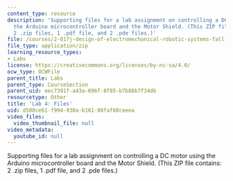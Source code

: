 ```yaml
---
content_type: resource
description: 'Supporting files for a lab assignment on controlling a DC motor using
  the Arduino microcontroller board and the Motor Shield. (This ZIP file contains:
  2 .zip files, 1 .pdf file, and 2 .pde files.)'
file: /courses/2-017j-design-of-electromechanical-robotic-systems-fall-2009/d508ce61f994930ab16188faf60ceeea_lab4files.zip
file_type: application/zip
learning_resource_types:
- Labs
license: https://creativecommons.org/licenses/by-nc-sa/4.0/
ocw_type: OCWFile
parent_title: Labs
parent_type: CourseSection
parent_uid: eec7391f-a43a-696f-8f85-b7b86b7f34db
resourcetype: Other
title: 'Lab 4: Files'
uid: d508ce61-f994-930a-b161-88faf60ceeea
video_files:
  video_thumbnail_file: null
video_metadata:
  youtube_id: null
---
```

Supporting files for a lab assignment on controlling a DC motor using the Arduino microcontroller board and the Motor Shield. (This ZIP file contains: 2 .zip files, 1 .pdf file, and 2 .pde files.)